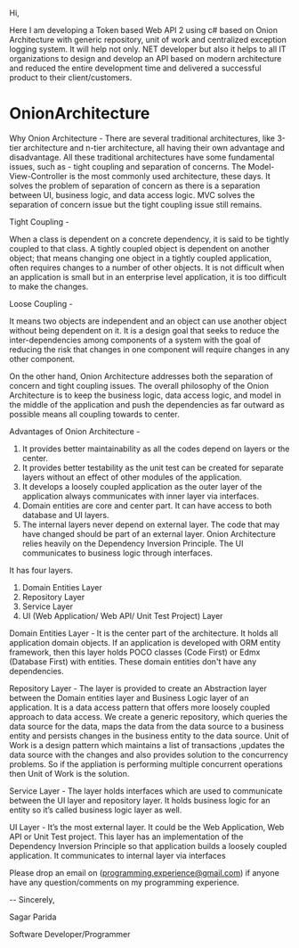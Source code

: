 Hi,

Here I am developing a Token based Web API 2 using c# based on Onion Architecture with generic repository, unit of work and centralized exception logging system. It will help not only. NET developer but also it helps to all IT organizations to design and develop an API based on modern architecture and reduced the entire development time and delivered a successful product to their client/customers.


# OnionArchitecture

Why Onion Architecture - 
There are several traditional architectures, like 3-tier architecture and n-tier architecture, all having their own advantage and disadvantage. All these traditional architectures have some fundamental issues, such as - tight coupling and separation of concerns. The Model-View-Controller is the most commonly used architecture, these days. It solves the problem of separation of concern as there is a separation between UI, business logic, and data access logic. MVC solves the separation of concern issue but the tight coupling issue still remains.
 
Tight Coupling - 
 
When a class is dependent on a concrete dependency, it is said to be tightly coupled to that class. A tightly coupled object is dependent on another object; that means changing one object in a tightly coupled application, often requires changes to a number of other objects. It is not difficult when an application is small but in an enterprise level application, it is too difficult to make the changes.
 
Loose Coupling - 
 
It means two objects are independent and an object can use another object without being dependent on it. It is a design goal that seeks to reduce the inter-dependencies among components of a system with the goal of reducing the risk that changes in one component will require changes in any other component.
 
On the other hand, Onion Architecture addresses both the separation of concern and tight coupling issues. The overall philosophy of the Onion Architecture is to keep the business logic, data access logic, and model in the middle of the application and push the dependencies as far outward as possible means all coupling towards to center.
 
 
Advantages of Onion Architecture - 
1. It provides better maintainability as all the codes depend on layers or the center.
2. It provides better testability as the unit test can be created for separate layers without an effect of other modules of the application.
3. It develops a loosely coupled application as the outer layer of the application always communicates with inner layer via interfaces.
4. Domain entities are core and center part. It can have access to both database and UI layers.
5. The internal layers never depend on external layer. The code that may have changed should be part of an external layer.
Onion Architecture relies heavily on the Dependency Inversion Principle. The UI communicates to business logic through interfaces. 

It has four layers.
1. Domain Entities Layer
2. Repository Layer
3. Service Layer
4. UI (Web Application/ Web API/ Unit Test Project) Layer

Domain Entities Layer - 
It is the center part of the architecture. It holds all application domain objects. If an application is developed with ORM entity framework, then this layer holds POCO classes (Code First) or Edmx (Database First) with entities. These domain entities don't have any dependencies.

Repository Layer - 
The layer is provided to create an Abstraction layer between the Domain entities layer and Business Logic layer of an application. It is a data access pattern that offers more loosely coupled approach to data access. We create a generic repository, which queries the data source for the data, maps the data from the data source to a business entity and persists changes in the business entity to the data source. Unit of Work is a design pattern which maintains a list of transactions ,updates the data source with the changes and also provides solution to the concurrency problems. So if the appliation is performing multiple concurrent operations then Unit of Work is the solution.

Service Layer - 
The layer holds interfaces which are used to communicate between the UI layer and repository layer. It holds business logic for an entity so it’s called business logic layer as well.

UI Layer - 
It’s the most external layer. It could be the Web Application, Web API or Unit Test project. This layer has an implementation of the Dependency Inversion Principle so that application builds a loosely coupled application. It communicates to internal layer via interfaces




Please drop an email on (programming.experience@gmail.com) if anyone have any question/comments on my programming experience.  



-- 
Sincerely,

Sagar Parida 

Software Developer/Programmer



